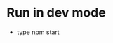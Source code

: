 # Run in dev mode
- type npm start


<!-- API is returning empty object due to expired Render account -->